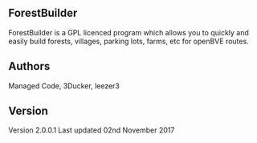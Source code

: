 ## ForestBuilder

ForestBuilder is a GPL licenced program which allows you to quickly and easily build forests, villages, parking lots, farms, etc for openBVE routes.

## Authors

Managed Code, 3Ducker, leezer3

## Version

Version 2.0.0.1
Last updated 02nd November 2017